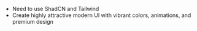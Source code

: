 - Need to use ShadCN and Tailwind
- Create highly attractive modern UI with vibrant colors, animations, and premium design